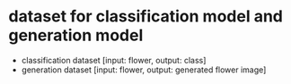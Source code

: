 # dataset for classification model and generation model  
- classification dataset [input: flower, output: class]
- generation dataset [input: flower, output: generated flower image]